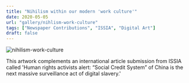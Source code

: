 ```yaml
---
title: "Nihilism within our modern 'work culture'"
date: 2020-05-05
url: "gallery/nihlism-work-culture"
tags: ["Newspaper Contributions", "ISSIA", "Digital Art"]
draft: false
---
```


![nihilism-work-culture](/images/post/2020/ISSIA/nihilism-work-culture.png)

This artwork complements an international article submission from ISSIA called 'Human rights activists alert: “Social Credit System” of China is the next massive surveillance act of digital slavery.'
